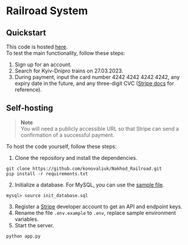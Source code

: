 # Railroad System
## Quickstart
This code is hosted [here](https://tickets.wartexnik.com).  
To test the main functionality, follow these steps:
1. Sign up for an account.
2. Search for Kyiv-Dnipro trains on 27.03.2023.
3. During payment, input the card number 4242 4242 4242 4242, any expiry date in the future, and any three-digit CVC ([Stripe docs](https://stripe.com/docs/testing) for reference).
## Self-hosting
> **Note**  
> You will need a publicly accessible URL so that Stripe can send a confirmation of a successful payment.

To host the code yourself, follow these steps:
1. Clone the repository and install the dependencies.
```
git clone https://github.com/konovaliuk/Nakhod_Railroad.git
pip install -r requirements.txt
```
2. Initialize a database. For MySQL, you can use the [sample file](init_database.sql).
```
mysql> source init_database.sql
```
3. Register a [Stripe](https://dashboard.stripe.com) developer account to get an API and endpoint keys.
4. Rename the file `.env.example` to `.env`, replace sample environment variables.
5. Start the server.
```
python app.py
```